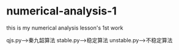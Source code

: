 # numerical-analysis-1
this is my numerical analysis lesson's 1st work

qjs.py-->秦九韶算法
stable.py-->稳定算法
unstable.py-->不稳定算法
